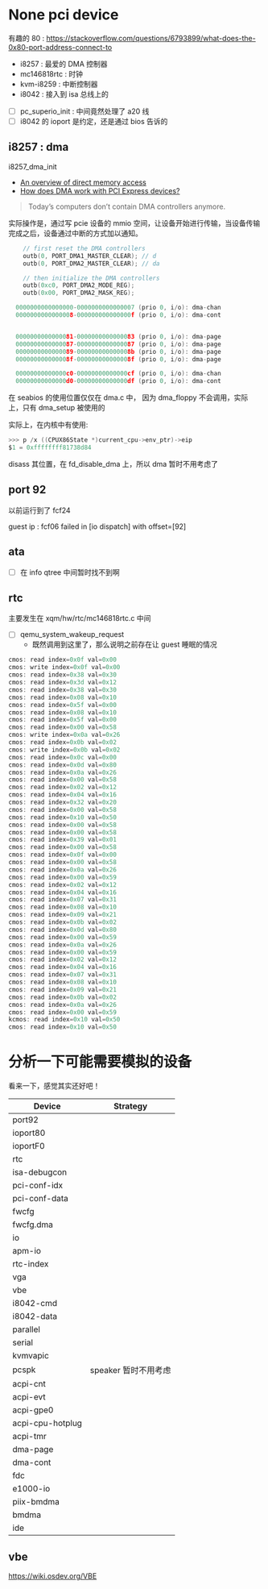 # None pci device
有趣的 80 : https://stackoverflow.com/questions/6793899/what-does-the-0x80-port-address-connect-to

- i8257 : 最爱的 DMA 控制器
- mc146818rtc : 时钟
- kvm-i8259 : 中断控制器
- i8042 : 接入到 isa 总线上的

- [ ] pc_superio_init : 中间竟然处理了 a20 线
- [ ] i8042 的 ioport 是约定，还是通过 bios 告诉的

## i8257 : dma
i8257_dma_init

- [An overview of direct memory access](https://geidav.wordpress.com/2014/04/27/an-overview-of-direct-memory-access)
- [How does DMA work with PCI Express devices?](https://stackoverflow.com/questions/27470885/how-does-dma-work-with-pci-express-devices)

> Today’s computers don’t contain DMA controllers anymore.

实际操作是，通过写 pcie 设备的 mmio 空间，让设备开始进行传输，当设备传输完成之后，设备通过中断的方式加以通知。

```c
    // first reset the DMA controllers
    outb(0, PORT_DMA1_MASTER_CLEAR); // d
    outb(0, PORT_DMA2_MASTER_CLEAR); // da

    // then initialize the DMA controllers
    outb(0xc0, PORT_DMA2_MODE_REG);
    outb(0x00, PORT_DMA2_MASK_REG);
```

```c
  0000000000000000-0000000000000007 (prio 0, i/o): dma-chan
  0000000000000008-000000000000000f (prio 0, i/o): dma-cont


  0000000000000081-0000000000000083 (prio 0, i/o): dma-page
  0000000000000087-0000000000000087 (prio 0, i/o): dma-page
  0000000000000089-000000000000008b (prio 0, i/o): dma-page
  000000000000008f-000000000000008f (prio 0, i/o): dma-page

  00000000000000c0-00000000000000cf (prio 0, i/o): dma-chan
  00000000000000d0-00000000000000df (prio 0, i/o): dma-cont
```

在 seabios 的使用位置仅仅在 dma.c 中， 因为 dma_floppy 不会调用，实际上，只有 dma_setup 被使用的

实际上，在内核中有使用:
```c
>>> p /x ((CPUX86State *)current_cpu->env_ptr)->eip
$1 = 0xffffffff81738d84
```
disass 其位置，在 fd_disable_dma 上，所以 dma 暂时不用考虑了

## port 92
以前运行到了
fcf24

guest ip : fcf06
failed in [io dispatch] with offset=[92]


## ata
- [ ] 在 info qtree 中间暂时找不到啊

## rtc
主要发生在 xqm/hw/rtc/mc146818rtc.c 中间
- [ ] qemu_system_wakeup_request
  - 既然调用到这里了，那么说明之前存在让 guest 睡眠的情况

```c
cmos: read index=0x0f val=0x00
cmos: write index=0x0f val=0x00
cmos: read index=0x38 val=0x30
cmos: read index=0x3d val=0x12
cmos: read index=0x38 val=0x30
cmos: read index=0x08 val=0x10
cmos: read index=0x5f val=0x00
cmos: read index=0x08 val=0x10
cmos: read index=0x5f val=0x00
cmos: read index=0x00 val=0x58
cmos: write index=0x0a val=0x26
cmos: read index=0x0b val=0x02
cmos: write index=0x0b val=0x02
cmos: read index=0x0c val=0x00
cmos: read index=0x0d val=0x80
cmos: read index=0x0a val=0x26
cmos: read index=0x00 val=0x58
cmos: read index=0x02 val=0x12
cmos: read index=0x04 val=0x16
cmos: read index=0x32 val=0x20
cmos: read index=0x00 val=0x58
cmos: read index=0x10 val=0x50
cmos: read index=0x00 val=0x58
cmos: read index=0x00 val=0x58
cmos: read index=0x39 val=0x01
cmos: read index=0x00 val=0x58
cmos: read index=0x0f val=0x00
cmos: read index=0x00 val=0x58
cmos: read index=0x0a val=0x26
cmos: read index=0x00 val=0x59
cmos: read index=0x02 val=0x12
cmos: read index=0x04 val=0x16
cmos: read index=0x07 val=0x31
cmos: read index=0x08 val=0x10
cmos: read index=0x09 val=0x21
cmos: read index=0x0b val=0x02
cmos: read index=0x0d val=0x80
cmos: read index=0x00 val=0x59
cmos: read index=0x0a val=0x26
cmos: read index=0x00 val=0x59
cmos: read index=0x02 val=0x12
cmos: read index=0x04 val=0x16
cmos: read index=0x07 val=0x31
cmos: read index=0x08 val=0x10
cmos: read index=0x09 val=0x21
cmos: read index=0x0b val=0x02
cmos: read index=0x0a val=0x26
cmos: read index=0x00 val=0x59
kcmos: read index=0x10 val=0x50
cmos: read index=0x10 val=0x50
```

# 分析一下可能需要模拟的设备

看来一下，感觉其实还好吧！

| Device           | Strategy             |
|------------------|----------------------|
| port92           |                      |
| ioport80         |                      |
| ioportF0         |                      |
| rtc              |                      |
| isa-debugcon     |                      |
| pci-conf-idx     |                      |
| pci-conf-data    |                      |
| fwcfg            |                      |
| fwcfg.dma        |                      |
| io               |                      |
| apm-io           |                      |
| rtc-index        |                      |
| vga              |                      |
| vbe              |                      |
| i8042-cmd        |                      |
| i8042-data       |                      |
| parallel         |                      |
| serial           |                      |
| kvmvapic         |                      |
| pcspk            | speaker 暂时不用考虑 |
| acpi-cnt         |                      |
| acpi-evt         |                      |
| acpi-gpe0        |                      |
| acpi-cpu-hotplug |                      |
| acpi-tmr         |                      |
| dma-page         |                      |
| dma-cont         |                      |
| fdc              |                      |
| e1000-io         |                      |
| piix-bmdma       |                      |
| bmdma            |                      |
| ide              |                      |

## vbe
https://wiki.osdev.org/VBE
